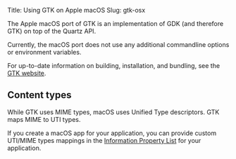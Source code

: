 Title: Using GTK on Apple macOS
Slug: gtk-osx

The Apple macOS port of GTK is an implementation of GDK (and therefore GTK)
on top of the Quartz API.

Currently, the macOS port does not use any additional commandline options
or environment variables.

For up-to-date information on building, installation, and bundling, see the
[GTK website](https://www.gtk.org/docs/installations/macos).

## Content types

While GTK uses MIME types, macOS uses Unified Type descriptors.
GTK maps MIME to UTI types.

If you create a macOS app for your application, you can provide
custom UTI/MIME types mappings in the
[Information Property List](https://developer.apple.com/documentation/bundleresources/information_property_list)
for your application.
